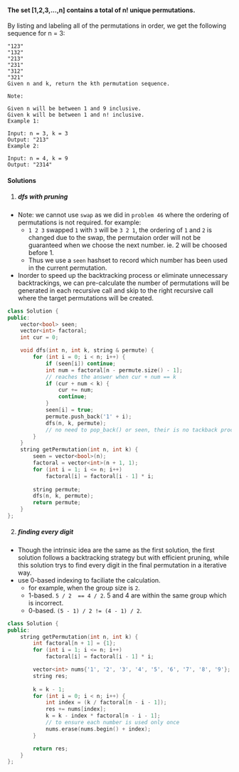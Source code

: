 #### The set [1,2,3,...,n] contains a total of n! unique permutations.

By listing and labeling all of the permutations in order, we get the following sequence for n = 3:

```
"123"
"132"
"213"
"231"
"312"
"321"
Given n and k, return the kth permutation sequence.

Note:

Given n will be between 1 and 9 inclusive.
Given k will be between 1 and n! inclusive.
Example 1:

Input: n = 3, k = 3
Output: "213"
Example 2:

Input: n = 4, k = 9
Output: "2314"
```

#### Solutions


1. ##### dfs with pruning

- Note: we cannot use `swap` as we did in `problem 46` where the ordering of permutations is not required. for example:
    - `1 2 3` swapped `1` with `3` will be `3 2 1`, the ordering of `1` and `2` is changed due to the swap, the permutaion order will not be guaranteed when we choose the next number. ie. 2 will be choosed before 1.
    - Thus we use a `seen` hashset to record which number has been used in the current permutation.
- Inorder to speed up the backtracking process or eliminate unnecessary backtrackings, we can pre-calculate the number of permutations will be generated in each recursive call and skip to the right recursive call where the target permutations will be created.

```c++
class Solution {
public:
    vector<bool> seen;
    vector<int> factoral;
    int cur = 0;

    void dfs(int n, int k, string & permute) {
        for (int i = 0; i < n; i++) {
            if (seen[i]) continue;
            int num = factoral[n - permute.size() - 1];
            // reaches the answer when cur + num == k
            if (cur + num < k) {
                cur += num;
                continue;
            }
            seen[i] = true;
            permute.push_back('1' + i);
            dfs(n, k, permute);
            // no need to pop_back() or seen, their is no tackback process
        }
    }
    string getPermutation(int n, int k) {
        seen = vector<bool>(n);
        factoral = vector<int>(n + 1, 1);
        for (int i = 1; i <= n; i++)
            factoral[i] = factoral[i - 1] * i;
        
        string permute;
        dfs(n, k, permute);
        return permute;
    }
};
```

2. ##### finding every digit

- Though the intrinsic idea are the same as the first solution, the first solution follows a backtracking strategy but with efficient pruning, while this solution trys to find every digit in the final permutation in a iterative way.
- use 0-based indexing to faciliate the calculation.
    - for example, when the group size is `2`.
    - 1-based. `5 / 2  == 4 / 2`. 5 and 4 are within the same group which is incorrect.
    - 0-based. `(5 - 1) / 2 != (4 - 1) / 2`.

```c++
class Solution {
public:
    string getPermutation(int n, int k) {
        int factoral[n + 1] = {1};
        for (int i = 1; i <= n; i++)
            factoral[i] = factoral[i - 1] * i;

        vector<int> nums{'1', '2', '3', '4', '5', '6', '7', '8', '9'};
        string res;
    
        k = k - 1;
        for (int i = 0; i < n; i++) {
            int index = (k / factoral[n - i - 1]);
            res += nums[index];
            k = k - index * factoral[n - i - 1];
            // to ensure each number is used only once
            nums.erase(nums.begin() + index);
        }

        return res;
    }
};
```